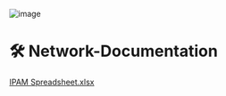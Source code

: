 ![image](https://github.com/user-attachments/assets/28d64bbc-6577-44f5-a16b-acb8478ab120)

# 🛠 Network-Documentation
[IPAM Spreadsheet.xlsx](https://github.com/user-attachments/files/22105558/IPAM.Spreadsheet.xlsx)

